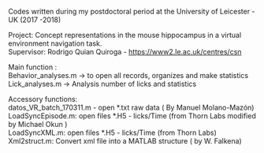 Codes written during my postdoctoral period at the University of Leicester - UK (2017 -2018) <br />

Project: Concept representations in the mouse hippocampus in a virtual environment navigation task. <br />
Supervisor: Rodrigo Quian Quiroga - https://www2.le.ac.uk/centres/csn

Main function : <br />
Behavior_analyses.m -> to open all records, organizes and make statistics <br />
Lick_analyses.m -> Analysis number of licks and statistics <br />


Accessory functions: <br />
datos_VR_batch_170311.m - open *.txt raw data ( By Manuel Molano-Mazón) <br />
LoadSyncEpisode.m: open files *.H5 - licks/Time (from Thorn Labs modified by Michael Okun ) <br />
LoadSyncXML.m: open files *.H5 - licks/Time (from Thorn Labs) <br />
Xml2struct.m: Convert xml file into a MATLAB structure ( by W. Falkena)
